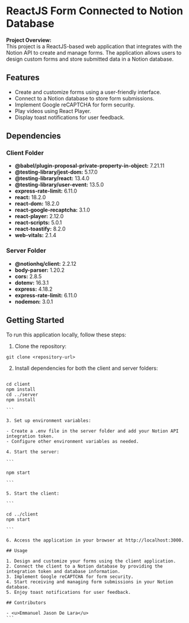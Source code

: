 # ReactJS Form Connected to Notion Database

**Project Overview:**  
This project is a ReactJS-based web application that integrates with the Notion API to create and manage forms. The application allows users to design custom forms and store submitted data in a Notion database.

## Features

- Create and customize forms using a user-friendly interface.
- Connect to a Notion database to store form submissions.
- Implement Google reCAPTCHA for form security.
- Play videos using React Player.
- Display toast notifications for user feedback.

## Dependencies

### Client Folder

- **@babel/plugin-proposal-private-property-in-object:** 7.21.11
- **@testing-library/jest-dom:** 5.17.0
- **@testing-library/react:** 13.4.0
- **@testing-library/user-event:** 13.5.0
- **express-rate-limit:** 6.11.0
- **react:** 18.2.0
- **react-dom:** 18.2.0
- **react-google-recaptcha:** 3.1.0
- **react-player:** 2.12.0
- **react-scripts:** 5.0.1
- **react-toastify:** 8.2.0
- **web-vitals:** 2.1.4

### Server Folder

- **@notionhq/client:** 2.2.12
- **body-parser:** 1.20.2
- **cors:** 2.8.5
- **dotenv:** 16.3.1
- **express:** 4.18.2
- **express-rate-limit:** 6.11.0
- **nodemon:** 3.0.1

## Getting Started

To run this application locally, follow these steps:

1. Clone the repository:

```
git clone <repository-url>

```

2. Install dependencies for both the client and server folders:

````

cd client
npm install
cd ../server
npm install

```

3. Set up environment variables:

- Create a .env file in the server folder and add your Notion API integration token.
- Configure other environment variables as needed.

4. Start the server:

```

npm start

```

5. Start the client:

```

cd ../client
npm start

```

6. Access the application in your browser at http://localhost:3000.

## Usage

1. Design and customize your forms using the client application.
2. Connect the client to a Notion database by providing the integration token and database information.
3. Implement Google reCAPTCHA for form security.
4. Start receiving and managing form submissions in your Notion database.
5. Enjoy toast notifications for user feedback.

## Contributors

- <u>Emmanuel Jason De Lara</u>
```
````
